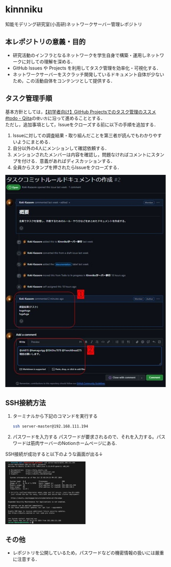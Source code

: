 # kinnniku
知能モデリング研究室(小高研)ネットワークサーバー管理レポジトリ

## 本レポジトリの意義・目的
- 研究活動のインフラとなるネットワークを学生自身で構築・運用しネットワークに対しての理解を深める．
- GitHub Issues や Projects を利用してタスク管理を効率化・可視化する．
- ネットワークサーバーをスクラッチ開発しているドキュメント自体が少ないため，この活動自体をコンテンツとして提供する．

## タスク管理手順
基本方針としては，[【初学者向け】GitHub Projectsでのタスク管理のススメ #todo - Qiita](https://qiita.com/haganenoubik/items/55700919e2e5b127e166#%E4%BD%BF%E3%81%84%E6%96%B9)の`使い方`に沿って進めることとする．<br>
ただし，追加事項として，Issueをクローズする前に以下の手順を追加する．
1. Issueに対しての調査結果・取り組んだことを第三者が読んでもわかりやすいようにまとめる．
2. 自分以外の4人にメンションして確認依頼する．
3. メンションされたメンバーは内容を確認し，問題なければコメントにスタンプを付ける．意義があればディスカッションする．
4. 全員からスタンプを押されたらIssueをクローズする．

![howToUseIssue](images/howToUseIssue.jpg)

## SSH接続方法
1. ターミナルから下記のコマンドを実行する
    ```bash
    ssh server-master@192.168.111.194
    ```
2. パスワードを入力する
    パスワードが要求されるので、それを入力する。パスワードは筋肉サーバーのNotionホームページにある.

SSH接続が成功すると以下のような画面が出る↓

<img src='images/sshSuccessedScreen.png' width='50%'>

## その他
- レポジトリを公開しているため，パスワードなどの機密情報の扱いには厳重に注意する．